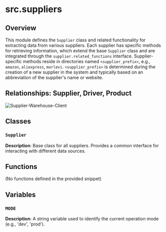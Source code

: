 # src.suppliers

## Overview

This module defines the `Supplier` class and related functionality for extracting data from various suppliers. Each supplier has specific methods for retrieving information, which extend the base `Supplier` class and are integrated through the `supplier.related_functions` interface.  Supplier-specific methods reside in directories named `<supplier_prefix>`, e.g., `amazon`, `aliexpress`, `morlevi`.  `<supplier_prefix>` is determined during the creation of a new supplier in the system and typically based on an abbreviation of the supplier's name or website.

## Relationships: Supplier, Driver, Product

![Supplier-Warehouse-Client](supplier-warehouse-client.png)


## Classes

### `Supplier`

**Description**:  Base class for all suppliers. Provides a common interface for interacting with different data sources.


## Functions

(No functions defined in the provided snippet)


## Variables

### `MODE`

**Description**:  A string variable used to identify the current operation mode (e.g., 'dev', 'prod').


```python

```